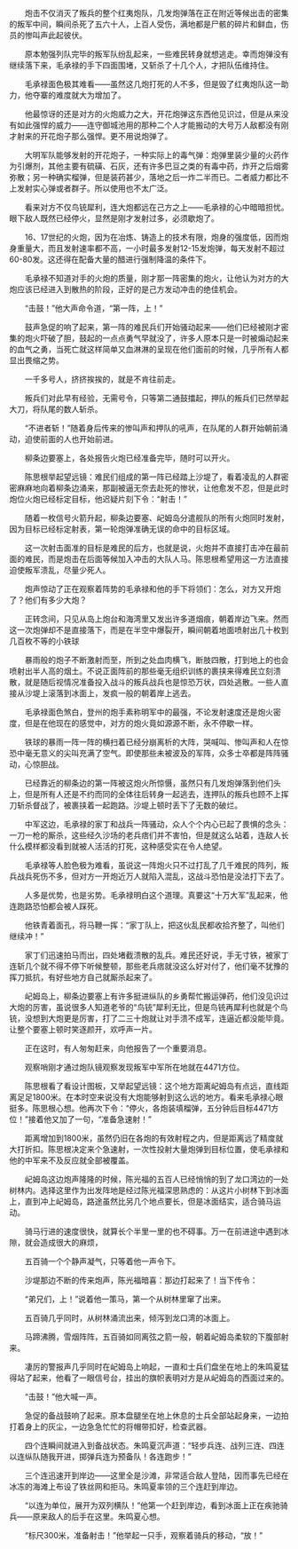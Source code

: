 　　炮击不仅消灭了叛兵的整个红夷炮队，几发炮弹落在正在附近等候出击的密集的叛军中间，瞬间杀死了五六十人，上百人受伤，满地都是尸骸的碎片和鲜血，伤员的惨叫声此起彼伏。

　　原本勉强列队完毕的叛军队纷乱起来，一些难民转身就想逃走。幸而炮弹没有继续落下来，毛承禄的手下四面围堵，又斩杀了十几个人，才把队伍维持住。

　　毛承禄面色极其难看——虽然这几炮打死的人不多，但是毁了红夷炮队这一助力，他夺寨的难度就大为增加了。

　　他最惊讶的还是对方的火炮威力之大，开花炮弹这东西他见识过，但是从来没有如此强悍的威力——连守御城池用的那种二个人才能搬动的大号万人敌都没有刚才射来的开花炮子那么强悍。更不用说炮弹了。

　　大明军队能够发射的开花炮子，一种实际上的毒气弹：炮弹里装少量的火药作为引爆剂，其他主要有硫磺、石灰，还有许多巴豆之类的有毒中药，炸开之后烟雾弥散；另一种确实榴弹，但是装药甚少，落地之后一炸二半而已。二者威力都比不上发射实心弹或者群子。所以使用也不太广泛。

　　看来对方不仅鸟铳犀利，连大炮都远在己方之上——毛承禄的心中暗暗担忧。眼下敌人既然已经停火，显然是刚才发射过多，必须歇炮了。

　　16、17世纪的火炮，因为在冶炼、铸造上的技术有限，炮身的强度低，因而炮身重量大，而且发射速率都不高，一小时最多发射12-15发炮弹，每天发射不超过60-80发。这还得在配备大量的醋进行强制降温的条件下。

　　毛承禄不知道对手的火炮的质量，刚才那一阵密集的炮火，让他认为对方的大炮应该已经进入到散热的阶段，正好的是己方发动冲击的绝佳机会。

　　“击鼓！”他大声命令道，“第一阵，上！”

　　鼓声急促的响了起来，第一阵的难民兵们开始骚动起来——他们已经被刚才密集的炮火吓破了胆，鼓起的一点点勇气早就没了，许多人原本只是一时被煽动起来的血气之勇，当死亡就这样简单又血淋淋的呈现在他们面前的时候，几乎所有人都显出畏缩之势。

　　一千多号人，挤挤挨挨的，就是不肯往前走。

　　叛兵们对此早有经验，无需号令，只等第二通鼓擂起，押队的叛兵们已然举起大刀，将队尾的数人斩杀。

　　“不进者斩！”随着身后传来的惨叫声和押队的吼声，在队尾的人群开始朝前涌动，迫使前面的人也开始前进。

　　柳条边要塞上，各处报告火炮已经准备完毕，随时可以开火。

　　陈思根举起望远镜：难民们组成的第一阵已经踏上沙堤了，看着凌乱的人群密密麻麻地向着柳条边涌来，那副被逼无奈去赴死的惨状，让他愈发不忍，但是此时炮位火炮已经标定目标，他迟疑片刻下令：“射击！”

　　随着一枚信号火箭升起，柳条边要塞、屺姆岛分遣舰队的所有火炮同时发射，因为目标已经标定射表，第一轮炮弹准确无误的命中的目标区域。

　　这一次射击面准的目标是难民的后方，也就是说，火炮并不直接打击冲在最前面的难民，而是炮击在后面等候加入冲击的大队人马。陈思根希望用这一方法直接迫使叛军溃乱，尽量少死人。

　　炮声惊动了正在观察着阵势的毛承禄和他的手下将领们：怎么，对方又开炮了？他们有多少大炮？

　　正转念间，只见从岛上炮台和海湾里又发出许多道烟痕，朝着岸边飞来。然而这一次炮弹却不是直接落下，而是在半空中爆裂开，瞬间朝着地面喷射出几十枚到几百枚不等的小铁球

　　暴雨般的炮子不断激射而至，所到之处血肉横飞，断肢四散，打到地上的也会喷射出半人高的烟土。不说正面阵前的那些毫无组织训练的裹挟来得难民立刻溃散，就是随后视情况准备投入战斗的叛兵战兵也是惊恐万状，四处逃散。一些人直接从沙堤上滚落到冰面上，发疯一般的朝着岸上逃去。

　　毛承禄面色煞白，登州的炮手素称明军中的最强，不论发射速度还是炮火密度，但是在他现在的感觉中，对方的炮火竟如源源不断，永不停歇一样。

　　铁球的暴雨一阵一阵的横扫着已经分崩离析的大阵，哭喊叫、惨叫声和人在惊恐中毫无意义的尖叫充满了空气。即使那些未被波及的军阵，众多士卒都是阵阵骚动，心惊胆战。

　　已经靠近的柳条边的第一阵被这炮火所惊慑，虽然只有几发炮弹落到他们头上，但是所有人还是不约而同的全体往后转身一起逃去，连押队的叛兵也顾不上挥刀斩杀督战了，被裹挟着一起跑路。沙堤上顿时丢下了无数的破烂。

　　中军这边，毛承禄的家丁和战兵一阵骚动，众人个个内心已起了畏惧的念头：一刀一枪的厮杀，这些经久沙场的老兵痞们并不害怕，但是就这么站着，连敌人长什么模样都没看到就被人活活的打死，这种感受实在令人绝望。

　　毛承禄等人脸色极为难看，虽说这一阵炮火只不过打乱了几千难民的阵列，叛兵战兵死伤不多，但对方一开炮近万人就陷入混乱，这战斗恐怕是没法打下去了。

　　人多是优势，也是劣势。毛承禄明白这个道理。真要这“十万大军”乱起来，他连跑路恐怕都会被人踩死。

　　他铁青着面孔，将马鞭一挥：“家丁队上，把这伙乱民都收拾齐整了，叫他们继续冲！”

　　家丁们迅速拍马而出，四处堵截溃散的乱兵。难民还好说，手无寸铁，被家丁连斩几个就不得不停下听候整顿，那些老兵痞就没这么好对付了，他们毫不犹豫的挥刀抵抗，有好些地方自己就厮杀起来了。

　　屺姆岛上，柳条边要塞上有许多挺进纵队的乡勇帮忙搬运弹药，他们没见识过大炮的厉害，虽说很多人知道老爷的“鸟铳”犀利无比，但是鸟铳再犀利也就是个鸟铳，没想到大炮更是厉害，打了二三十炮就让对手溃不成军，连逼近都没能毕竟。让整个要塞上顿时笑逐颜开，欢呼声一片。

　　正在这时，有人匆匆赶来，向他报告了一个重要消息。

　　观察哨刚才通过炮队镜观察发现叛军中军所在地就在4471方位。

　　陈思根看了看设计图板，又举起望远镜：这个地方距离屺姆岛有点远，直线距离足足1800米。在本时空来说没有大炮能够射到这么远的地方。看来毛承禄心眼挺多。陈思根心想。他再次下令：“停火，各炮装填榴弹，五分钟后目标4471方位！”接着他又加了一句，“准备急速射！”

　　距离增加到1800米，虽然仍旧在各炮的有效射程之内，但是距离远了精度就大打折扣。陈思根决定来个急速射，一次性投射大量炮弹到目标位置，使毛承禄和他的中军来不及反应就全部被覆盖。

　　屺姆岛这边炮声隆隆的时候，陈光福的五百人已经悄悄的到了龙口湾边的一处树林内。选择这里作为出发阵地是经过陈光福深思熟虑的：从这片小树林下到冰面上，直到冲上屺姆岛，路途虽然比另几个地点要长，但是冰面结实，适合骑马运动。

　　骑马行进的速度很快，就算长个半里一里的也不碍事。万一在前进途中遇到冰隙，就会造成很大的麻烦，

　　五百骑一个个静声凝气，只等着他一声令下。

　　沙堤那边不断的传来炮声，陈光福暗喜：那边打起来了！当下传令：

　　“弟兄们，上！”说着他一策马，第一个从树林里窜了出来。

　　五百骑几乎同时，从树林涌流出来，倾泻到龙口湾的冰面上。

　　马蹄沸腾，雪烟阵阵，五百骑如同离弦之箭一般，朝着屺姆岛柔软的下腹部射来。

　　凄厉的警报声几乎同时在屺姆岛上响起，一直和士兵们盘坐在地上的朱鸣夏猛得站了起来，他看了一眼信号台，挂出的旗帜表明对方是从屺姆岛的西面过来的。

　　“击鼓！”他大喊一声。

　　急促的备战鼓响了起来。原本盘腿坐在地上休息的士兵全部站起身来，一边拍打着身上的灰尘，一边急急忙忙的将帽带扣好，检查武器。

　　四个连瞬间就进入到备战状态。朱鸣夏沉声道：“轻步兵连、战列三连、四连以连纵队随我开进，掷弹兵连为预备队！各连跑步！”

　　三个连迅速开到岸边——这里全是沙滩，非常适合敌人登陆，因而事先已经在冰冻的海滩上布设了铁丝网和拒马。朱鸣夏率领的三个连赶到岸边。

　　“以连为单位，展开为双列横队！”他第一个赶到岸边，看到冰面上正在疾驰骑兵——原来敌人的后手在这里。朱鸣夏心想。

　　“标尺300米，准备射击！”他举起一只手，观察着骑兵的移动，“放！”
